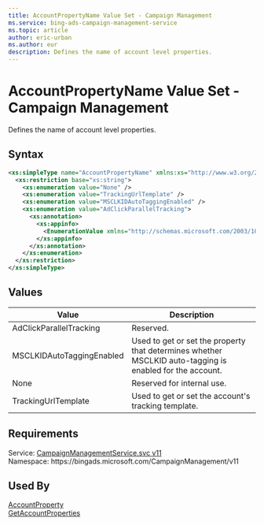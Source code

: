```yaml
---
title: AccountPropertyName Value Set - Campaign Management
ms.service: bing-ads-campaign-management-service
ms.topic: article
author: eric-urban
ms.author: eur
description: Defines the name of account level properties.
---
```

# AccountPropertyName Value Set - Campaign Management
Defines the name of account level properties.

## Syntax
```xml
<xs:simpleType name="AccountPropertyName" xmlns:xs="http://www.w3.org/2001/XMLSchema">
  <xs:restriction base="xs:string">
    <xs:enumeration value="None" />
    <xs:enumeration value="TrackingUrlTemplate" />
    <xs:enumeration value="MSCLKIDAutoTaggingEnabled" />
    <xs:enumeration value="AdClickParallelTracking">
      <xs:annotation>
        <xs:appinfo>
          <EnumerationValue xmlns="http://schemas.microsoft.com/2003/10/Serialization/">4</EnumerationValue>
        </xs:appinfo>
      </xs:annotation>
    </xs:enumeration>
  </xs:restriction>
</xs:simpleType>
```

## <a name="values"></a>Values

|Value|Description|
|-----------|---------------|
|<a name="adclickparalleltracking"></a>AdClickParallelTracking|Reserved.|
|<a name="msclkidautotaggingenabled"></a>MSCLKIDAutoTaggingEnabled|Used to get or set the property that determines whether MSCLKID auto-tagging is enabled for the account.|
|<a name="none"></a>None|Reserved for internal use.|
|<a name="trackingurltemplate"></a>TrackingUrlTemplate|Used to get or set the account's tracking template.|

## Requirements
Service: [CampaignManagementService.svc v11](https://campaign.api.bingads.microsoft.com/Api/Advertiser/CampaignManagement/v11/CampaignManagementService.svc)  
Namespace: https\://bingads.microsoft.com/CampaignManagement/v11  

## Used By
[AccountProperty](accountproperty.md)  
[GetAccountProperties](getaccountproperties.md)  
